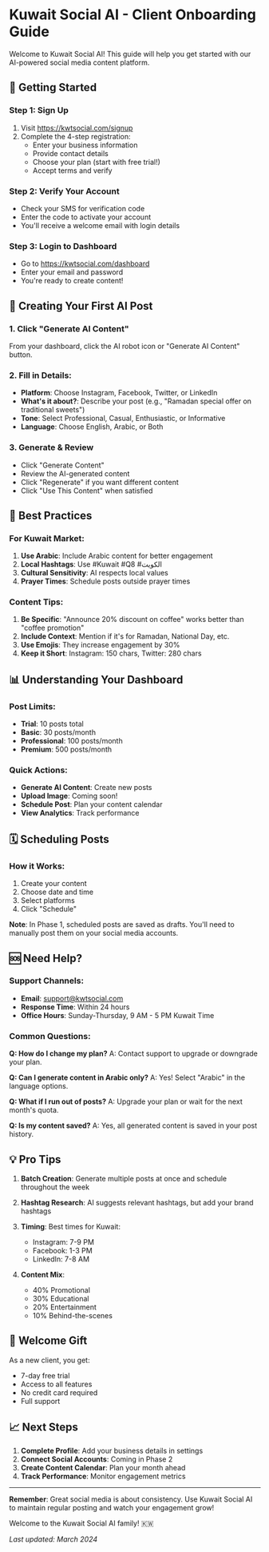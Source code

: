 # Kuwait Social AI - Client Onboarding Guide

Welcome to Kuwait Social AI! This guide will help you get started with our AI-powered social media content platform.

## 🚀 Getting Started

### Step 1: Sign Up
1. Visit https://kwtsocial.com/signup
2. Complete the 4-step registration:
   - Enter your business information
   - Provide contact details
   - Choose your plan (start with free trial!)
   - Accept terms and verify

### Step 2: Verify Your Account
- Check your SMS for verification code
- Enter the code to activate your account
- You'll receive a welcome email with login details

### Step 3: Login to Dashboard
- Go to https://kwtsocial.com/dashboard
- Enter your email and password
- You're ready to create content!

## 📝 Creating Your First AI Post

### 1. Click "Generate AI Content"
From your dashboard, click the AI robot icon or "Generate AI Content" button.

### 2. Fill in Details:
- **Platform**: Choose Instagram, Facebook, Twitter, or LinkedIn
- **What's it about?**: Describe your post (e.g., "Ramadan special offer on traditional sweets")
- **Tone**: Select Professional, Casual, Enthusiastic, or Informative
- **Language**: Choose English, Arabic, or Both

### 3. Generate & Review
- Click "Generate Content"
- Review the AI-generated content
- Click "Regenerate" if you want different content
- Click "Use This Content" when satisfied

## 🎯 Best Practices

### For Kuwait Market:
1. **Use Arabic**: Include Arabic content for better engagement
2. **Local Hashtags**: Use #Kuwait #Q8 #الكويت
3. **Cultural Sensitivity**: AI respects local values
4. **Prayer Times**: Schedule posts outside prayer times

### Content Tips:
1. **Be Specific**: "Announce 20% discount on coffee" works better than "coffee promotion"
2. **Include Context**: Mention if it's for Ramadan, National Day, etc.
3. **Use Emojis**: They increase engagement by 30%
4. **Keep it Short**: Instagram: 150 chars, Twitter: 280 chars

## 📊 Understanding Your Dashboard

### Post Limits:
- **Trial**: 10 posts total
- **Basic**: 30 posts/month
- **Professional**: 100 posts/month
- **Premium**: 500 posts/month

### Quick Actions:
- **Generate AI Content**: Create new posts
- **Upload Image**: Coming soon!
- **Schedule Post**: Plan your content calendar
- **View Analytics**: Track performance

## 🗓️ Scheduling Posts

### How it Works:
1. Create your content
2. Choose date and time
3. Select platforms
4. Click "Schedule"

**Note**: In Phase 1, scheduled posts are saved as drafts. You'll need to manually post them on your social media accounts.

## 🆘 Need Help?

### Support Channels:
- **Email**: support@kwtsocial.com
- **Response Time**: Within 24 hours
- **Office Hours**: Sunday-Thursday, 9 AM - 5 PM Kuwait Time

### Common Questions:

**Q: How do I change my plan?**
A: Contact support to upgrade or downgrade your plan.

**Q: Can I generate content in Arabic only?**
A: Yes! Select "Arabic" in the language options.

**Q: What if I run out of posts?**
A: Upgrade your plan or wait for the next month's quota.

**Q: Is my content saved?**
A: Yes, all generated content is saved in your post history.

## 💡 Pro Tips

1. **Batch Creation**: Generate multiple posts at once and schedule throughout the week
2. **Hashtag Research**: AI suggests relevant hashtags, but add your brand hashtags
3. **Timing**: Best times for Kuwait:
   - Instagram: 7-9 PM
   - Facebook: 1-3 PM
   - LinkedIn: 7-8 AM

4. **Content Mix**:
   - 40% Promotional
   - 30% Educational
   - 20% Entertainment
   - 10% Behind-the-scenes

## 🎉 Welcome Gift

As a new client, you get:
- 7-day free trial
- Access to all features
- No credit card required
- Full support

## 📈 Next Steps

1. **Complete Profile**: Add your business details in settings
2. **Connect Social Accounts**: Coming in Phase 2
3. **Create Content Calendar**: Plan your month ahead
4. **Track Performance**: Monitor engagement metrics

---

**Remember**: Great social media is about consistency. Use Kuwait Social AI to maintain regular posting and watch your engagement grow!

Welcome to the Kuwait Social AI family! 🇰🇼

*Last updated: March 2024*